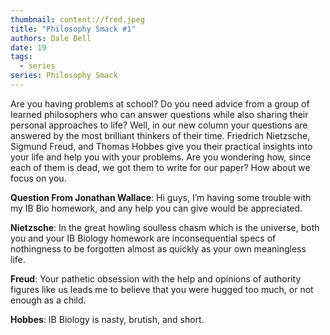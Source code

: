 ```yaml
---
thumbnail: content://fred.jpeg
title: "Philosophy Smack #1"
authors: Dale Bell
date: 19
tags:
  - series
series: Philosophy Smack
---
```


Are you having problems at school? Do you need advice from a group of learned philosophers who can answer questions while also sharing their personal approaches to life? Well, in our new column your questions are answered by the most brilliant thinkers of their time. Friedrich Nietzsche, Sigmund Freud, and Thomas Hobbes give you their practical insights into your life and help you with your problems. Are you wondering how, since each of them is dead, we got them to write for our paper? How about we focus on you. 

**Question From Jonathan Wallace**: Hi guys, I’m having some trouble with my IB Bio homework, and any help you can give would be appreciated. 

**Nietzsche**: In the great howling soulless chasm which is the universe, both you and your IB Biology homework are inconsequential specs of nothingness to be forgotten almost as quickly as your own meaningless life. 

**Freud**: Your pathetic obsession with the help and opinions of authority figures like us leads me to believe that you were hugged too much, or not enough as a child. 

**Hobbes**: IB Biology is nasty, brutish, and short.
